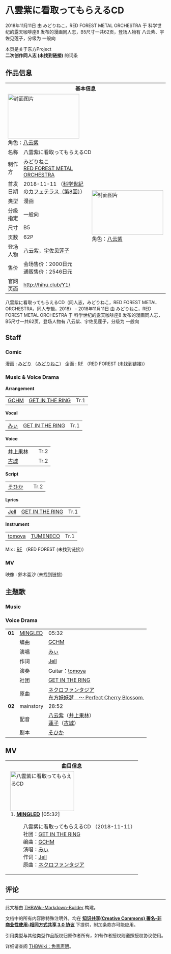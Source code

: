 # 八雲紫に看取ってもらえるCD

<!-- source html: G:\repos\THBWiki-Markdown-Builder\THBWikiMarkdown\Temp\main\d\d6\ns0%3A%E5%85%AB%E9%9B%B2%E7%B4%AB%E3%81%AB%E7%9C%8B%E5%8F%96%E3%81%A3%E3%81%A6%E3%82%82%E3%82%89%E3%81%88%E3%82%8BCD.html -->

2018年11月11日 由 みどりねこ，RED FOREST METAL ORCHESTRA 于 科学世纪的露天咖啡座8 发布的漫画同人志，B5尺寸一共62页，登场人物有 八云紫、宇佐见莲子，分级为 一般向

本页是关于东方Project  
 **二次创作同人志 (未找到链接)** 的词条
## 作品信息

<table><tbody><tr><th colspan="3">基本信息</th></tr><tr><td class="cover-artwork-mobile" colspan="2"><a href="./文件-八雲紫に看取ってもらえるCD封面.jpg.md" class="image" title="封面图片"><img alt="封面图片" src="https://upload.thwiki.cc/thumb/7/73/%E5%85%AB%E9%9B%B2%E7%B4%AB%E3%81%AB%E7%9C%8B%E5%8F%96%E3%81%A3%E3%81%A6%E3%82%82%E3%82%89%E3%81%88%E3%82%8BCD%E5%B0%81%E9%9D%A2.jpg/224px-%E5%85%AB%E9%9B%B2%E7%B4%AB%E3%81%AB%E7%9C%8B%E5%8F%96%E3%81%A3%E3%81%A6%E3%82%82%E3%82%89%E3%81%88%E3%82%8BCD%E5%B0%81%E9%9D%A2.jpg" decoding="async" loading="lazy" width="224" height="140" srcset="https://upload.thwiki.cc/thumb/7/73/%E5%85%AB%E9%9B%B2%E7%B4%AB%E3%81%AB%E7%9C%8B%E5%8F%96%E3%81%A3%E3%81%A6%E3%82%82%E3%82%89%E3%81%88%E3%82%8BCD%E5%B0%81%E9%9D%A2.jpg/336px-%E5%85%AB%E9%9B%B2%E7%B4%AB%E3%81%AB%E7%9C%8B%E5%8F%96%E3%81%A3%E3%81%A6%E3%82%82%E3%82%89%E3%81%88%E3%82%8BCD%E5%B0%81%E9%9D%A2.jpg 1.5x, https://upload.thwiki.cc/thumb/7/73/%E5%85%AB%E9%9B%B2%E7%B4%AB%E3%81%AB%E7%9C%8B%E5%8F%96%E3%81%A3%E3%81%A6%E3%82%82%E3%82%89%E3%81%88%E3%82%8BCD%E5%B0%81%E9%9D%A2.jpg/448px-%E5%85%AB%E9%9B%B2%E7%B4%AB%E3%81%AB%E7%9C%8B%E5%8F%96%E3%81%A3%E3%81%A6%E3%82%82%E3%82%89%E3%81%88%E3%82%8BCD%E5%B0%81%E9%9D%A2.jpg 2x" data-file-width="2048" data-file-height="1280"></a><div class="cover-char">角色：<a href="./八云紫.md" title="八云紫">八云紫</a></div></td>
</tr><tr><td class="label">名称</td><td colspan="2"> 八雲紫に看取ってもらえるCD </td></tr><tr><td class="label">制作方</td><td><a href="./みどりねこ.md" title="みどりねこ">みどりねこ</a><br><a href="./RED_FOREST_METAL_ORCHESTRA.md" title="RED FOREST METAL ORCHESTRA">RED FOREST METAL ORCHESTRA</a></td><td class="cover-artwork" rowspan="8" style="min-width:224px;"><a href="./文件-八雲紫に看取ってもらえるCD封面.jpg.md" class="image" title="封面图片"><img alt="封面图片" src="https://upload.thwiki.cc/thumb/7/73/%E5%85%AB%E9%9B%B2%E7%B4%AB%E3%81%AB%E7%9C%8B%E5%8F%96%E3%81%A3%E3%81%A6%E3%82%82%E3%82%89%E3%81%88%E3%82%8BCD%E5%B0%81%E9%9D%A2.jpg/224px-%E5%85%AB%E9%9B%B2%E7%B4%AB%E3%81%AB%E7%9C%8B%E5%8F%96%E3%81%A3%E3%81%A6%E3%82%82%E3%82%89%E3%81%88%E3%82%8BCD%E5%B0%81%E9%9D%A2.jpg" decoding="async" loading="lazy" width="224" height="140" srcset="https://upload.thwiki.cc/thumb/7/73/%E5%85%AB%E9%9B%B2%E7%B4%AB%E3%81%AB%E7%9C%8B%E5%8F%96%E3%81%A3%E3%81%A6%E3%82%82%E3%82%89%E3%81%88%E3%82%8BCD%E5%B0%81%E9%9D%A2.jpg/336px-%E5%85%AB%E9%9B%B2%E7%B4%AB%E3%81%AB%E7%9C%8B%E5%8F%96%E3%81%A3%E3%81%A6%E3%82%82%E3%82%89%E3%81%88%E3%82%8BCD%E5%B0%81%E9%9D%A2.jpg 1.5x, https://upload.thwiki.cc/thumb/7/73/%E5%85%AB%E9%9B%B2%E7%B4%AB%E3%81%AB%E7%9C%8B%E5%8F%96%E3%81%A3%E3%81%A6%E3%82%82%E3%82%89%E3%81%88%E3%82%8BCD%E5%B0%81%E9%9D%A2.jpg/448px-%E5%85%AB%E9%9B%B2%E7%B4%AB%E3%81%AB%E7%9C%8B%E5%8F%96%E3%81%A3%E3%81%A6%E3%82%82%E3%82%89%E3%81%88%E3%82%8BCD%E5%B0%81%E9%9D%A2.jpg 2x" data-file-width="2048" data-file-height="1280"></a><div class="cover-char">角色：<a href="./八云紫.md" title="八云紫">八云紫</a></div></td>
</tr><tr><td class="label">首发日期</td><td>2018-11-11&#160;（<a href="/展会作品列表?e=%E7%A7%91%E5%AD%A6%E4%B8%96%E7%BA%AA%E7%9A%84%E9%9C%B2%E5%A4%A9%E5%92%96%E5%95%A1%E5%BA%A7%238">科学世紀のカフェテラス（第8回）</a>）</td></tr><tr><td class="label">类型</td><td>漫画</td></tr><tr><td class="label">分级指定</td><td>一般向</td></tr><tr><td class="label">尺寸</td><td>B5</td></tr><tr><td class="label">页数</td><td>62P</td></tr><tr><td class="label">登场人物</td><td><a href="./八云紫.md" title="八云紫">八云紫</a>，<a href="./宇佐见莲子.md" title="宇佐见莲子">宇佐见莲子</a></td></tr><tr><td class="label">售价</td><td>会场售价：2000日元<br>通贩售价：2546日元</td></tr>
<tr><td class="label">官网页面</td><td colspan="2"><a rel="nofollow" class="external free" href="http://hihu.club/Y1/">http://hihu.club/Y1/</a></td></tr></tbody></table>

八雲紫に看取ってもらえるCD（同人志，みどりねこ，RED FOREST METAL ORCHESTRA，同人专辑，2018） - 2018年11月11日 由 みどりねこ，RED FOREST METAL ORCHESTRA 于 科学世纪的露天咖啡座8 发布的漫画同人志，B5尺寸一共62页，登场人物有 八云紫、宇佐见莲子，分级为 一般向
## Staff
### Comic
漫画
: [みどり](./みどり.md) （[みどりねこ](./みどりねこ.md)）
企画
: [RF](./RF.md) （RED FOREST (未找到链接)）

### Music &amp; Voice Drama
  
 **Arrangement**   

<table><tbody><tr><td><a href="./GCHM.md" title="GCHM">GCHM</a></td><td><a href="./GET_IN_THE_RING.md" title="GET IN THE RING">GET IN THE RING</a></td><td>Tr.1</td></tr></tbody></table>

  
 **Vocal**   

<table><tbody><tr><td><a href="./みぃ.md" title="みぃ">みぃ</a></td><td><a href="./GET_IN_THE_RING.md" title="GET IN THE RING">GET IN THE RING</a></td><td>Tr.1</td></tr></tbody></table>

  
 **Voice**   

<table><tbody><tr><td><a href="/index.php?title=%E4%BA%95%E4%B8%8A%E6%9E%9C%E6%9E%97&amp;action=edit&amp;redlink=1" class="new" title="井上果林（页面不存在）">井上果林</a></td><td></td><td>Tr.2</td></tr><tr><td><a href="/index.php?title=%E5%8F%A4%E5%9F%8E&amp;action=edit&amp;redlink=1" class="new" title="古城（页面不存在）">古城</a></td><td></td><td>Tr.2</td></tr></tbody></table>

  
 **Script**   

<table><tbody><tr><td><a href="/index.php?title=%E3%81%9D%E3%81%B2%E3%81%8B&amp;action=edit&amp;redlink=1" class="new" title="そひか（页面不存在）">そひか</a></td><td></td><td>Tr.2</td></tr></tbody></table>

  
 **Lyrics**   

<table><tbody><tr><td><a href="./Jell.md" title="Jell">Jell</a></td><td><a href="./GET_IN_THE_RING.md" title="GET IN THE RING">GET IN THE RING</a></td><td>Tr.1</td></tr></tbody></table>

  
 **Instrument**   

<table><tbody><tr><td><a href="./tomoya.md" title="tomoya">tomoya</a></td><td><a href="./TUMENECO.md" title="TUMENECO">TUMENECO</a></td><td>Tr.1</td></tr></tbody></table>


Mix
: [RF](./RF.md) （RED FOREST (未找到链接)）

### MV
映像
: 鈴木亜沙 (未找到链接)

## 主題歌
### Music
### Voice Drama
<table><tbody><tr><td id="1" class="infoRD"><b>01</b></td><td id="MINGLED" colspan="2" class="title"><a href="./歌词-MINGLED.md" title="歌词:MINGLED">MINGLED</a><span class="thcsearchlinks"><a rel="nofollow" class="external text" href="https://cd.thwiki.cc?arrange=GCHM&amp;vocal=みぃ&amp;lyric=Jell&amp;ogmusic=ネクロファンタジア&amp;fromwiki=八雲紫に看取ってもらえるCD"><span title="搜索相似同人曲"></span></a></span></td><td class="time">05:32</td></tr><tr><td class="left"></td><td class="label">编曲</td><td class="text" colspan="2"><a href="./GCHM.md" title="GCHM">GCHM</a><span class="thcsearchlinks"><a rel="nofollow" class="external text" href="https://cd.thwiki.cc?arrange=，GCHM&amp;fromwiki=八雲紫に看取ってもらえるCD"><span></span></a></span></td></tr><tr><td class="left"></td><td class="label">演唱</td><td class="text" colspan="2"><a href="./みぃ.md" title="みぃ">みぃ</a><span class="thcsearchlinks"><a rel="nofollow" class="external text" href="https://cd.thwiki.cc?vocal=みぃ&amp;fromwiki=八雲紫に看取ってもらえるCD"><span></span></a></span></td></tr><tr><td class="left"></td><td class="label">作词</td><td class="text" colspan="2"><a href="./Jell.md" title="Jell">Jell</a><span class="thcsearchlinks"><a rel="nofollow" class="external text" href="https://cd.thwiki.cc?lyric=Jell&amp;fromwiki=八雲紫に看取ってもらえるCD"><span></span></a></span></td></tr><tr><td class="left"></td><td class="label">演奏</td><td class="text" colspan="2">Guitar：<a href="./tomoya.md" title="tomoya">tomoya</a></td></tr><tr><td class="left"></td><td class="label">社团</td><td class="text" colspan="2"><a href="./GET_IN_THE_RING.md" title="GET IN THE RING">GET IN THE RING</a></td></tr><tr><td class="left"></td><td class="label">原曲</td><td class="text" colspan="2"><span class="thcsearchlinks"><a rel="nofollow" class="external text" href="https://cd.thwiki.cc?ogmusic=ネクロファンタジア&amp;fromwiki=八雲紫に看取ってもらえるCD"><span></span></a></span><div class="ogmusic"><a href="/%E3%83%8D%E3%82%AF%E3%83%AD%E3%83%95%E3%82%A1%E3%83%B3%E3%82%BF%E3%82%B8%E3%82%A2" class="mw-redirect" title="ネクロファンタジア">ネクロファンタジア</a></div><div class="source"><a href="/%E4%B8%9C%E6%96%B9%E5%A6%96%E5%A6%96%E6%A2%A6_%EF%BD%9E_Perfect_Cherry_Blossom." class="mw-redirect" title="东方妖妖梦 ～ Perfect Cherry Blossom.">东方妖妖梦　～ Perfect Cherry Blossom.</a></div></td></tr>
<tr><td id="2" class="infoG"><b>02</b></td><td id="mainstory" colspan="2" class="title">mainstory<span class="thcsearchlinks"><a rel="nofollow" class="external text" href="https://cd.thwiki.cc?dub=井上果林，古城&amp;script=そひか&amp;fromwiki=八雲紫に看取ってもらえるCD"><span title="搜索相似同人曲"></span></a></span></td><td class="time">28:52</td></tr><tr><td class="left"></td><td class="label">配音</td><td class="text" colspan="2"><a href="./八云紫.md" title="八云紫">八云紫</a>（<a href="/index.php?title=%E4%BA%95%E4%B8%8A%E6%9E%9C%E6%9E%97&amp;action=edit&amp;redlink=1" class="new" title="井上果林（页面不存在）">井上果林</a>）<br><a href="./宇佐见莲子.md" title="宇佐见莲子" unred="">蓮子</a>（<a href="/index.php?title=%E5%8F%A4%E5%9F%8E&amp;action=edit&amp;redlink=1" class="new" title="古城（页面不存在）">古城</a>）<span class="thcsearchlinks"><a rel="nofollow" class="external text" href="https://cd.thwiki.cc?dub=井上果林，古城&amp;fromwiki=八雲紫に看取ってもらえるCD"><span></span></a></span></td></tr><tr><td class="left"></td><td class="label">剧本</td><td class="text" colspan="2"><a href="/index.php?title=%E3%81%9D%E3%81%B2%E3%81%8B&amp;action=edit&amp;redlink=1" class="new" title="そひか（页面不存在）">そひか</a><span class="thcsearchlinks"><a rel="nofollow" class="external text" href="https://cd.thwiki.cc?script=そひか&amp;fromwiki=八雲紫に看取ってもらえるCD"><span></span></a></span></td></tr></tbody></table>


## MV

<table><tbody><tr><th colspan="2">曲目信息</th></tr><tr><td colspan="2" style="padding-left: 1em;"><div class="floatright"><a href="./文件-八雲紫に看取ってもらえるCD封面.jpg.md" class="image" title="八雲紫に看取ってもらえるCD"><img alt="八雲紫に看取ってもらえるCD" src="https://upload.thwiki.cc/thumb/7/73/%E5%85%AB%E9%9B%B2%E7%B4%AB%E3%81%AB%E7%9C%8B%E5%8F%96%E3%81%A3%E3%81%A6%E3%82%82%E3%82%89%E3%81%88%E3%82%8BCD%E5%B0%81%E9%9D%A2.jpg/200px-%E5%85%AB%E9%9B%B2%E7%B4%AB%E3%81%AB%E7%9C%8B%E5%8F%96%E3%81%A3%E3%81%A6%E3%82%82%E3%82%89%E3%81%88%E3%82%8BCD%E5%B0%81%E9%9D%A2.jpg" decoding="async" loading="lazy" width="200" height="125" srcset="https://upload.thwiki.cc/thumb/7/73/%E5%85%AB%E9%9B%B2%E7%B4%AB%E3%81%AB%E7%9C%8B%E5%8F%96%E3%81%A3%E3%81%A6%E3%82%82%E3%82%89%E3%81%88%E3%82%8BCD%E5%B0%81%E9%9D%A2.jpg/300px-%E5%85%AB%E9%9B%B2%E7%B4%AB%E3%81%AB%E7%9C%8B%E5%8F%96%E3%81%A3%E3%81%A6%E3%82%82%E3%82%89%E3%81%88%E3%82%8BCD%E5%B0%81%E9%9D%A2.jpg 1.5x, https://upload.thwiki.cc/thumb/7/73/%E5%85%AB%E9%9B%B2%E7%B4%AB%E3%81%AB%E7%9C%8B%E5%8F%96%E3%81%A3%E3%81%A6%E3%82%82%E3%82%89%E3%81%88%E3%82%8BCD%E5%B0%81%E9%9D%A2.jpg/400px-%E5%85%AB%E9%9B%B2%E7%B4%AB%E3%81%AB%E7%9C%8B%E5%8F%96%E3%81%A3%E3%81%A6%E3%82%82%E3%82%89%E3%81%88%E3%82%8BCD%E5%B0%81%E9%9D%A2.jpg 2x" data-file-width="2048" data-file-height="1280"></a></div>1. <b><a href="/%E5%85%AB%E9%9B%B2%E7%B4%AB%E3%81%AB%E7%9C%8B%E5%8F%96%E3%81%A3%E3%81%A6%E3%82%82%E3%82%89%E3%81%88%E3%82%8BCD#1" title="八雲紫に看取ってもらえるCD">MINGLED</a></b> &#91;05:32&#93;<dl><dd><a class="mw-selflink selflink">八雲紫に看取ってもらえるCD</a> （2018-11-11）<br>社团：<a href="./GET_IN_THE_RING.md" title="GET IN THE RING">GET IN THE RING</a><br>编曲：<a href="./GCHM.md" title="GCHM">GCHM</a><br>演唱：<a href="./みぃ.md" title="みぃ">みぃ</a><br>作词：<a href="./Jell.md" title="Jell">Jell</a><br>原曲：<a href="/%E3%83%8D%E3%82%AF%E3%83%AD%E3%83%95%E3%82%A1%E3%83%B3%E3%82%BF%E3%82%B8%E3%82%A2" class="mw-redirect" title="ネクロファンタジア">ネクロファンタジア</a><br></dd></dl></td></tr></tbody></table>


## 评论




---

此文档由 [THBWiki-Markdown-Builder](https://github.com/Delsin-Yu/THBWiki-Markdown-Builder) 构建。

文档中的所有内容除特殊注明外，均在 [**知识共享(Creative Commons) 署名-非商业性使用-相同方式共享 3.0 协议**](https://creativecommons.org/licenses/by-sa/3.0/deed.zh-hans) 下提供，附加条款亦可能应用。

引用类型与其他类型作品版权归原作者所有，如有作者授权则遵照授权协议使用。

详细请查阅 [THBWiki：免责声明](https://thbwiki.cc/THBWiki:%E5%85%8D%E8%B4%A3%E5%A3%B0%E6%98%8E)。

